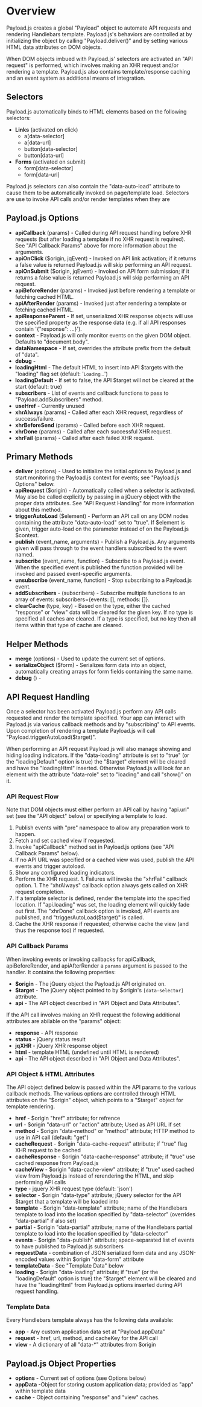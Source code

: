 # Overview

Payload.js creates a global "Payload" object to automate API requests and rendering Handlebars template. Payload.js's behaviors are controlled at by initializing the object by calling "Payload.deliver()" and by setting various HTML data attributes on DOM objects.

When DOM objects imbued with Payload.js' selectors are activated an "API request" is performed, which involves making an XHR request and/or rendering a template. Payload.js also contains template/response caching and an event system as additional means of integration.


## Selectors

Payload.js automatically binds to HTML elements based on the following selectors:

  - **Links** (activated on click)
    - a[data-selector]
    - a[data-url]
    - button[data-selector]
    - button[data-url]
  - **Forms** (activated on submit)
    - form[data-selector]
    - form[data-url]

Payload.js selectors can also contain the "data-auto-load" attribute to cause them to be automatically invoked on page/template load. Selectors are use to invoke API calls and/or render templates when they are 


## Payload.js Options

  - **apiCallback** (params) - Called during API request handling before XHR requests (but after loading a template if no XHR request is required). See "API Callback Params" above for more information about the arguments.
  - **apiOnClick** ($origin, jqEvent) - Invoked on API link activation; if it returns a false value is returned Payload.js will skip performing an API request.
  - **apiOnSubmit** ($origin, jqEvent) - Invoked on API form submission; if it returns a false value is returned Payload.js will skip performing an API request.
  - **apiBeforeRender** (params) - Invoked just before rendering a template or fetching cached HTML.
  - **apiAfterRender** (params) - Invoked just after rendering a template or fetching cached HTML.
  - **apiResponseParent** - If set, unserialized XHR response objects will use the specified property as the response data (e.g. if all API responses contain '{"response": ...}').
  - **context** - Payload.js will only monitor events on the given DOM object. Defaults to "document.body".
  - **dataNamespace** - If set, overrides the attribute prefix from the default of "data".
  - **debug** -
  - **loadingHtml** - The default HTML to insert into API $targets with the "loading" flag set (default: '<small>Loading...</small>')
  - **loadingDefault** - If set to false, the API $target will not be cleared at the start (default: true)
  - **subscribers** - List of events and callback functions to pass to "Payload.addSubscribers" method.
  - **useHref** - Currently unused
  - **xhrAlways** (params) - Called after each XHR request, regardless of success/failure.
  - **xhrBeforeSend** (params) - Called before each XHR request.
  - **xhrDone** (params) - Called after each successful XHR request.
  - **xhrFail** (params) - Called after each failed XHR request.


## Primary Methods

  - **deliver** (options) - Used to initialize the initial options to Payload.js and start monitoring the Payload.js context for events; see "Payload.js Options" below.
  - **apiRequest** ($origin) - Automatically called when a selector is activated. May also be called explicitly by passing in a jQuery object with the proper data attributes. See "API Request Handling" for more information about this method.
  - **triggerAutoLoad** ($element) - Perform an API call on any DOM nodes containing the attribute "data-auto-load" set to "true". If $element is given, trigger auto-load on the parameter instead of on the Payload.js $context.
  - **publish** (event_name, arguments) - Publish a Payload.js. Any arguments given will pass through to the event handlers subscribed to the event named.
  - **subscribe** (event_name, function) - Subscribe to a Payload.js event. When the specified event is published the function provided will be invoked and passed event-specific arguments.
  - **unsubscribe** (event_name, function) - Stop subscribing to a Payload.js event.
  - **addSubscribers** - (subscribers) - Subscribe multiple functions to an array of events: subscribers={events: [], methods: []}.
  - **clearCache** (type, key) - Based on the type, either the cached "response" or "view" data will be cleared for the given key. If no type is specified all caches are cleared. If a type is specified, but no key then all items within that type of cache are cleared.


## Helper Methods

  - **merge** (options) - Used to update the current set of options.
  - **serializeObject** ($form) - Serializes form data into an object, automatically creating arrays for form fields containing the same name.
  - **debug** () - 


## API Request Handling

Once a selector has been activated Payload.js perform any API calls requested and render the template specified. Your app can interact with Payload.js via various callback methods and by "subscribing" to API events. Upon completion of rendering a template Payload.js will call "Payload.triggerAutoLoad($target)".

When performing an API request Payload.js will also manage showing and hiding loading indicators. If the "data-loading" attribute is set to "true" (or the "loadingDefault" option is true) the "$target" element will be cleared and have the "loadingHtml" inserted. Otherwise Payload.js will look for an element with the attribute "data-role" set to "loading" and call "show()" on it.


### API Request Flow

Note that DOM objects must either perform an API call by having "api.url" set (see the "API object" below) or specifying a template to load.

  1. Publish events with "pre" namespace to allow any preparation work to happen.
  1. Fetch and set cached view if requested.
  1. Invoke "apiCallback" method set in Payload.js options (see "API Callback Params" below).
  1. If no API URL was specified or a cached view was used, publish the API events and trigger autoload.
  1. Show any configured loading indicators.
  1. Perform the XHR request.
    1. Failures will invoke the "xhrFail" callback option.
    1. The "xhrAlways" callback option always gets called on XHR request completion.
  1. If a template selector is defined, render the template into the specified location. If "api.loading" was set, the loading element will quickly fade out first. The "xhrDone" callback option is invoked, API events are published, and "triggerAutoLoad($target)" is called.
  1. Cache the XHR response if requested; otherwise cache the view (and thus the response too) if requested.



### API Callback Params

When invoking events or invoking callbacks for apiCallback, apiBeforeRender, and apiAfterRender a `params` argument is passed to the handler. It contains the following properties:

  - **$origin** - The jQuery object the Payload.js API originated on.
  - **$target** - The jQuery object pointed to by $origin's `[data-selector]` attribute.
  - **api** - The API object described in "API Object and Data Attributes".

If the API call involves making an XHR request the following additional attributes are abilable on the "params" object:

  - **response** - API response
  - **status** - jQuery status result
  - **jqXHR** - jQuery XHR response object
  - **html** - template HTML (undefined until HTML is rendered)
  - **api** -  The API object described in "API Object and Data Attributes".


### API Object & HTML Attributes

The API object defined below is passed within the API params to the various callback methods. The various options are controlled through HTML attributes on the "$origin" object, which points to a "$target" object for template rendering.

  - **href** - $origin "href" attribute; for refrence
  - **url** -  $origin "data-url" or "action" attribute; Used as API URL if set
  - **method** - $origin "data-method" or "method" attribute; HTTP method to use in API call (default: "get")
  - **cacheRequest** - $origin "data-cache-request" attribute; if "true" flag XHR request to be cached
  - **cacheResponse** - $origin "data-cache-response" attribute; if "true" use cached response from Payload.js
  - **cacheView** - $origin "data-cache-view" attribute; if "true" used cached view from Payload.js instead of rerendering the HTML, and skip performing API calls
  - **type** - jquery XHR request type (default: 'json')
  - **selector** - $origin "data-type" attribute; jQuery selector for the API $target that a template will be loaded into
  - **template** - $origin "data-template" attribute; name of the Handlebars template to load into the location specified by "data-selector" (overrides "data-partial" if also set)
  - **partial** - $origin "data-partial" attribute; name of the Handlebars partial template to load into the location specified by "data-selector"
  - **events** - $origin "data-publish" attribute; space-separated list of events to have published to Payload.js subscribers
  - **requestData** - combination of JSON serialized form data and any JSON-encoded values within $origin "data-form" attribute
  - **templateData** - See "Template Data" below
  - **loading** - $origin "data-loading" attribute; if "true" (or the "loadingDefault" option is true) the "$target" element will be cleared and have the "loadingHtml" from Payload.js options inserted during API request handling.


### Template Data

Every Handlebars template always has the following data available:

  - **app** - Any custom application data set at "Payload.appData"
  - **request** - href, url, method, and cacheKey for the API call
  - **view** - A dictionary of all "data-*" attributes from $origin


## Payload.js Object Properties

  - **options** - Current set of options (see Options below)
  - **appData** -Object for storing custom application data; provided as "app" within template data
  - **cache** - Object containing "response" and "view" caches.
